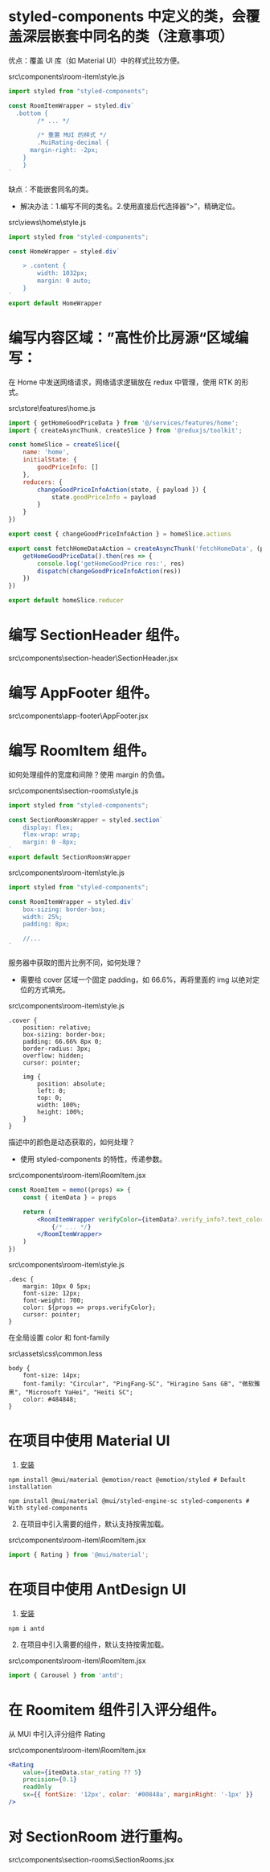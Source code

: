 # styled-components 中定义的类，会覆盖深层嵌套中同名的类（注意事项）

优点：覆盖 UI 库（如 Material UI）中的样式比较方便。

src\components\room-item\style.js

```js
import styled from "styled-components";

const RoomItemWrapper = styled.div`
  .bottom {
		/* ... */

		/* 重置 MUI 的样式 */
		.MuiRating-decimal {
      margin-right: -2px;
    }
	}
`
```

缺点：不能嵌套同名的类。

- 解决办法：1.编写不同的类名。2.使用直接后代选择器“>”，精确定位。

src\views\home\style.js

```js
import styled from "styled-components";

const HomeWrapper = styled.div`

	> .content {
		width: 1032px;
		margin: 0 auto;
	}
`
export default HomeWrapper 
```

# 编写内容区域：”高性价比房源“区域编写：

在 Home 中发送网络请求，网络请求逻辑放在 redux 中管理，使用 RTK 的形式。

src\store\features\home.js

```js
import { getHomeGoodPriceData } from '@/services/features/home';
import { createAsyncThunk, createSlice } from '@reduxjs/toolkit';

const homeSlice = createSlice({
	name: 'home',
	initialState: {
		goodPriceInfo: []
	},
	reducers: {
		changeGoodPriceInfoAction(state, { payload }) {
			state.goodPriceInfo = payload
		}
	}
})

export const { changeGoodPriceInfoAction } = homeSlice.actions

export const fetchHomeDataAction = createAsyncThunk('fetchHomeData', (payload, { dispatch }) => {
	getHomeGoodPriceData().then(res => {
		console.log('getHomeGoodPrice res:', res)
		dispatch(changeGoodPriceInfoAction(res))
	})
})

export default homeSlice.reducer
```

# 编写 SectionHeader 组件。

src\components\section-header\SectionHeader.jsx

# 编写 AppFooter 组件。

src\components\app-footer\AppFooter.jsx

# 编写 RoomItem 组件。

如何处理组件的宽度和间隙？使用 margin 的负值。

src\components\section-rooms\style.js

```js
import styled from "styled-components";

const SectionRoomsWrapper = styled.section`
	display: flex;
	flex-wrap: wrap;
	margin: 0 -8px;
`
export default SectionRoomsWrapper
```

src\components\room-item\style.js

```js
import styled from "styled-components";

const RoomItemWrapper = styled.div`
	box-sizing: border-box;
	width: 25%;
	padding: 8px;

	//...
`
```

服务器中获取的图片比例不同，如何处理？

- 需要给 cover 区域一个固定 padding，如 66.6%，再将里面的 img 以绝对定位的方式填充。

src\components\room-item\style.js

```less
.cover {
	position: relative;
	box-sizing: border-box;
	padding: 66.66% 8px 0;
	border-radius: 3px;
	overflow: hidden;
	cursor: pointer;

	img {
		position: absolute;
		left: 0;
		top: 0;
		width: 100%;
		height: 100%;
	}
}
```

描述中的颜色是动态获取的，如何处理？

- 使用 styled-components 的特性，传递参数。

src\components\room-item\RoomItem.jsx

```jsx
const RoomItem = memo((props) => {
	const { itemData } = props

	return (
		<RoomItemWrapper verifyColor={itemData?.verify_info?.text_color || '#39576a'}>
			{/* ... */}
		</RoomItemWrapper>
	)
})
```

src\components\room-item\style.js

```less
.desc {
	margin: 10px 0 5px;
	font-size: 12px;
	font-weight: 700;
	color: ${props => props.verifyColor};
	cursor: pointer;
}
```

在全局设置 color 和 font-family

src\assets\css\common.less

```less
body {
	font-size: 14px;
	font-family: "Circular", "PingFang-SC", "Hiragino Sans GB", "微软雅黑", "Microsoft YaHei", "Heiti SC";
	color: #484848;
}
```

# 在项目中使用 Material UI

1. [安装](https://mui.com/material-ui/getting-started/installation/)

```shell
npm install @mui/material @emotion/react @emotion/styled # Default installation

npm install @mui/material @mui/styled-engine-sc styled-components # With styled-components
```

2. 在项目中引入需要的组件，默认支持按需加载。

src\components\room-item\RoomItem.jsx

```js
import { Rating } from '@mui/material';
```

# 在项目中使用 AntDesign UI

1. [安装](https://ant.design/docs/react/introduce-cn#%E5%AE%89%E8%A3%85)

```shell
npm i antd
```

2. 在项目中引入需要的组件，默认支持按需加载。

src\components\room-item\RoomItem.jsx

```js
import { Carousel } from 'antd';
```



# 在 Roomitem 组件引入评分组件。

从 MUI 中引入评分组件 Rating

src\components\room-item\RoomItem.jsx

```jsx
<Rating
	value={itemData.star_rating ?? 5}
	precision={0.1}
	readOnly
	sx={{ fontSize: '12px', color: '#00848a', marginRight: '-1px' }}	
/>
```

# 对 SectionRoom 进行重构。

src\components\section-rooms\SectionRooms.jsx

